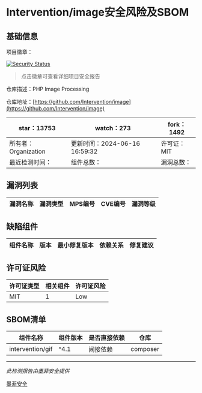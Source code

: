 # Intervention/image安全风险及SBOM

## 基础信息

项目徽章：

[![Security Status](https://www.murphysec.com/platform3/v31/badge/1802790698921037824.svg)](https://www.murphysec.com/console/report/1692241738734653440/1802790698921037824)

> 点击徽章可查看详细项目安全报告

仓库描述：PHP Image Processing

仓库地址：[https://github.com/Intervention/image](https://github.com/Intervention/image)

| star：13753 | watch：273 | fork：1492 |
| ----------- | -------------- | ------------ |
| 所有者：Organization | 更新时间：2024-06-16 16:59:32 | 许可证：MIT |
| 最近检测时间： | 组件总数： | 漏洞总数： |




## 漏洞列表

| 漏洞名称 | 漏洞类型 | MPS编号 | CVE编号 | 漏洞等级 |
| ------- | ------ | ------- | ------ | ----- |





## 缺陷组件

| 组件名称 | 版本 | 最小修复版本 | 依赖关系 | 修复建议 |
| -------- | ---- | ------------ | -------- | -------- |





## 许可证风险

| 许可证类型 | 相关组件 | 许可证风险 |
| ---------- | -------- | ---------- |
|MIT|1|Low|




## SBOM清单

| 组件名称 | 组件版本 | 是否直接依赖 | 仓库 |
| -------- | -------- | ------------ | ---- |
|intervention/gif|^4.1|间接依赖|composer|


------

*此检测报告由墨菲安全提供*

[墨菲安全](www.murphysec.com)
